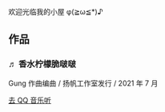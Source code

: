 
欢迎光临我的小屋 φ(≧ω≦*)♪


## 作品

### ♬ 香水柠檬脆啵啵 

Gung 作曲编曲 / 扬帆工作室发行 / 2021 年 7 月

[ 去 QQ 音乐听](https://c.y.qq.com/base/fcgi-bin/u?__=Zf8mNb4o)   




